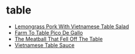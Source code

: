 # table

 * [Lemongrass Pork With Vietnamese Table Salad](../index/l/lemongrass-pork-with-vietnamese-table-salad-232268.json)
 * [Farm To Table Pico De Gallo](../index/f/farm-to-table-pico-de-gallo.json)
 * [The Meatball That Fell Off The Table](../index/t/the-meatball-that-fell-off-the-table.json)
 * [Vietnamese Table Sauce](../index/v/vietnamese-table-sauce.json)

